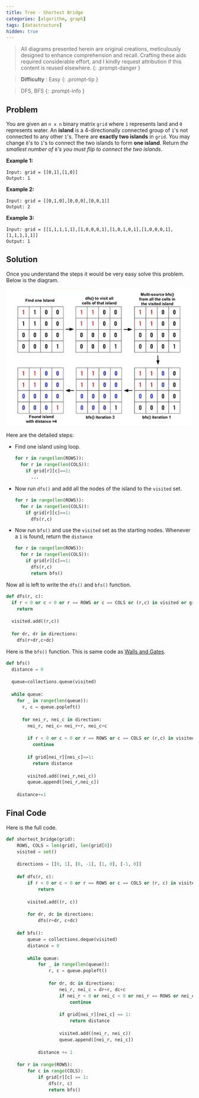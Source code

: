 ```yaml
---
title: Tree - Shortest Bridge
categories: [algorithm, graph]
tags: [datastructure]
hidden: true
---
```


> All diagrams presented herein are original creations, meticulously designed to enhance comprehension and recall. Crafting these aids required considerable effort, and I kindly request attribution if this content is reused elsewhere.
{: .prompt-danger }

> **Difficulty** :  Easy
{: .prompt-tip }

> DFS, BFS
{: .prompt-info }

## Problem

You are given an `n x n` binary matrix `grid` where `1` represents land and `0` represents water. An **island** is a 4-directionally connected group of `1`'s not connected to any other `1`'s. There are **exactly two islands** in `grid`. You may change `0`'s to `1`'s to connect the two islands to form **one island**. Return *the smallest number of* `0`*'s you must flip to connect the two islands*.

**Example 1:**

```
Input: grid = [[0,1],[1,0]]
Output: 1
```

**Example 2:**

```
Input: grid = [[0,1,0],[0,0,0],[0,0,1]]
Output: 2
```

**Example 3:**

```
Input: grid = [[1,1,1,1,1],[1,0,0,0,1],[1,0,1,0,1],[1,0,0,0,1],[1,1,1,1,1]]
Output: 1
```

## Solution

Once you understand the steps it would be very easy solve this problem. Below is the diagram.

![image-20240507011528408](../assets/img/image-20240507011528408.jpg)

Here are the detailed steps:

- Find one island using loop.

  ```python
  for r in range(len(ROWS)):
    for r in range(len(COLS)):
      if grid[r][c]==1:
        ...
  ```

- Now run `dfs()` and add all the nodes of the island to the `visited` set.

  ```python
  for r in range(len(ROWS)):
    for r in range(len(COLS)):
      if grid[r][c]==1:
        dfs(r,c)
  ```

- Now run `bfs()` and use the `visited` set as the starting nodes. Whenever a `1` is found, return the `distance`

  ```python
  for r in range(len(ROWS)):
    for r in range(len(COLS)):
      if grid[r][c]==1:
        dfs(r,c)
        return bfs()
  ```

Now all is left to write the `dfs()` and `bfs()` function.

```python
def dfs(r, c):
  if r < 0 or c < 0 or r == ROWS or c == COLS or (r,c) in visited or grid[r][c]==0:
    return
  
  visited.add((r,c))
  
  for dr, dr in directions:
    dfs(r+dr,c+dc)
```

Here is the `bfs()` function. This is same code as [Walls and Gates](https://adeveloperdiary.com/algorithm/graph/walls-and-gates/).

```python
def bfs()
  distance = 0
  
  queue=collections.queue(visited)
	
  while queue:
    for _ in range(len(queue)):
      r, c = queue.popleft()
      
      for nei_r, nei_c in direction:
        nei_r, nei_c= nei_r+r, nei_c+c
				
        if r < 0 or c < 0 or r == ROWS or c == COLS or (r,c) in visited:
          continue

        if grid[nei_r][nei_c]==1:
          return distance
        
        visited.add((nei_r,nei_c))
        queue.append([nei_r,nei_c])
      
    distance+=1 
```

## Final Code

Here is the full code.

```python
def shortest_bridge(grid):
    ROWS, COLS = len(grid), len(grid[0])
    visited = set()

    directions = [[0, 1], [0, -1], [1, 0], [-1, 0]]

    def dfs(r, c):
        if r < 0 or c < 0 or r == ROWS or c == COLS or (r, c) in visited or grid[r][c] == 0:
            return

        visited.add((r, c))

        for dr, dc in directions:
            dfs(r+dr, c+dc)

    def bfs():
        queue = collections.deque(visited)
        distance = 0

        while queue:
            for _ in range(len(queue)):
                r, c = queue.popleft()

                for dr, dc in directions:
                    nei_r, nei_c = dr+r, dc+c
                    if nei_r < 0 or nei_c < 0 or nei_r == ROWS or nei_c == COLS or (nei_r, nei_c) in visited:
                        continue

                    if grid[nei_r][nei_c] == 1:
                        return distance

                    visited.add((nei_r, nei_c))
                    queue.append([nei_r, nei_c])

            distance += 1

    for r in range(ROWS):
        for c in range(COLS):
            if grid[r][c] == 1:
                dfs(r, c)
                return bfs()
```







